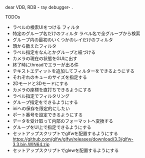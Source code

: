 ﻿dear VDB, RDB - ray debugger- .

TODOs
- ラベルの検索UIをつける
フィルタ
- 特定のグループ名だけのフィルタ
  ラベル名で全グループから検索
- グループ内の最初のいくつかのレイだけのフィルタ
- 頭から数えたフィルタ
- ラベル指定をなんとかグループと紐づける
- カメラの現在の状態をGUIに出す
- 終了時にthreadでエラーが出る件
- テキストエディットを追加してフィルターをできるようにする
- それぞれのキューのサイズを指定する
- 2Dモードと3Dモードにする
- カメラの座標を直打ちできるようにする
- ラベル指定でフィルタリング
- グループ指定をできるようにする
- iniへの保存を限定的にしたい
- ポート番号を設定できるようにする
- データを受け取って内部のフォーマットへ変換する
- グループをUI上で指定できるようにする
- セットアップスクリプトでglfwを配置するようにする
  https://github.com/glfw/glfw/releases/download/3.3/glfw-3.3.bin.WIN64.zip
- セットアップスクリプトでglewを配置するようにする